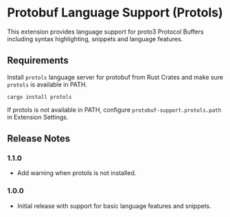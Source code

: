 # Protobuf Language Support (Protols)


This extension provides language support for proto3 Protocol Buffers including syntax highlighting, snippets and language features.

## Requirements

Install `protols` language server for protobuf from Rust Crates and make sure `protols` is available in PATH.

```
cargo install protols
```

If protols is not available in PATH, configure `protobuf-support.protols.path` in Extension Settings.


## Release Notes

### 1.1.0
* Add warning when protols is not installed.

### 1.0.0

* Initial release with support for basic language features and snippets.
